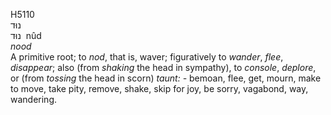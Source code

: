 <body>
  <p>H5110<br>  נוּד  <br> נוּד  ‎  nûd  <br><i>nood </i><br>A primitive root; to <i>nod</i>, that is, waver; figuratively to <i>wander</i>, <i>flee</i>, <i>disappear</i>; also (from <i>shaking</i> the head in sympathy), to <i>console</i>, <i>deplore</i>, or (from <i>tossing</i> the head in scorn) <i>taunt: - </i>bemoan, flee, get, mourn, make to move, take pity, remove, shake, skip for joy, be sorry, vagabond, way, wandering.<br></p>
 </body>